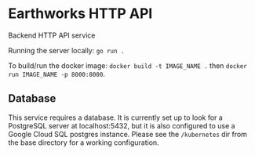 # Earthworks HTTP API

Backend HTTP API service

Running the server locally: `go run .`

To build/run the docker image: `docker build -t IMAGE_NAME .` then `docker run IMAGE_NAME -p 8000:8000`.

## Database

This service requires a database.  It is currently set up to look for a PostgreSQL server at localhost:5432, but it is also configured to use a Google Cloud SQL postgres instance.  Please see the `/kubernetes` dir from the base directory for a working configuration.
